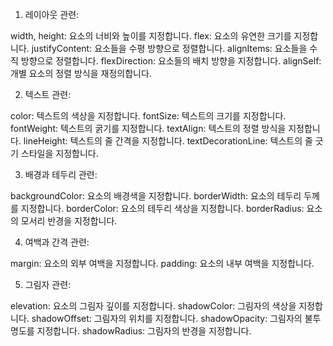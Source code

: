 1. 레이아웃 관련:

width, height: 요소의 너비와 높이를 지정합니다.
flex: 요소의 유연한 크기를 지정합니다.
justifyContent: 요소들을 수평 방향으로 정렬합니다.
alignItems: 요소들을 수직 방향으로 정렬합니다.
flexDirection: 요소들의 배치 방향을 지정합니다.
alignSelf: 개별 요소의 정렬 방식을 재정의합니다.

2. 텍스트 관련:

color: 텍스트의 색상을 지정합니다.
fontSize: 텍스트의 크기를 지정합니다.
fontWeight: 텍스트의 굵기를 지정합니다.
textAlign: 텍스트의 정렬 방식을 지정합니다.
lineHeight: 텍스트의 줄 간격을 지정합니다.
textDecorationLine: 텍스트의 줄 긋기 스타일을 지정합니다.

3. 배경과 테두리 관련:

backgroundColor: 요소의 배경색을 지정합니다.
borderWidth: 요소의 테두리 두께를 지정합니다.
borderColor: 요소의 테두리 색상을 지정합니다.
borderRadius: 요소의 모서리 반경을 지정합니다.

4. 여백과 간격 관련:

margin: 요소의 외부 여백을 지정합니다.
padding: 요소의 내부 여백을 지정합니다.

5. 그림자 관련:

elevation: 요소의 그림자 깊이를 지정합니다.
shadowColor: 그림자의 색상을 지정합니다.
shadowOffset: 그림자의 위치를 지정합니다.
shadowOpacity: 그림자의 불투명도를 지정합니다.
shadowRadius: 그림자의 반경을 지정합니다.
